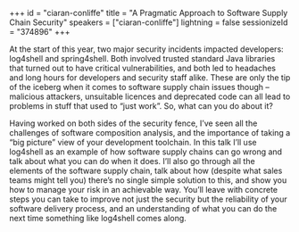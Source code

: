 +++
id = "ciaran-conliffe"
title = "A Pragmatic Approach to Software Supply Chain Security"
speakers = ["ciaran-conliffe"]
lightning = false
sessionizeId = "374896"
+++

At the start of this year, two major security incidents impacted developers: log4shell and spring4shell. Both involved trusted standard Java libraries that turned out to have critical vulnerabilities, and both led to headaches and long hours for developers and security staff alike. These are only the tip of the iceberg when it comes to software supply chain issues though – malicious attackers, unsuitable licences and deprecated code can all lead to problems in stuff that used to “just work”. So, what can you do about it?

Having worked on both sides of the security fence, I’ve seen all the challenges of software composition analysis, and the importance of taking a “big picture” view of your development toolchain. In this talk I’ll use log4shell as an example of how software supply chains can go wrong and talk about what you can do when it does. I’ll also go through all the elements of the software supply chain, talk about how (despite what sales teams might tell you) there’s no single simple solution to this, and show you how to manage your risk in an achievable way. You’ll leave with concrete steps you can take to improve not just the security but the reliability of your software delivery process, and an understanding of what you can do the next time something like log4shell comes along.